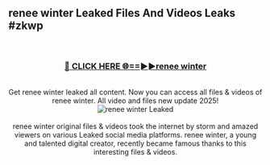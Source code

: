 ## renee winter Leaked Files And Videos Leaks #zkwp
<br>
<div align="center">
<h3><a href="https://watchclip.my.id/renee winter" rel="nofollow">🔴 CLICK HERE 🌐==►►renee winter</a></h3>
<br>
Get renee winter leaked all content. Now you can access all files & videos of renee winter. All video and files new update 2025!
<br>
<a href="https://watchclip.my.id/renee winter" rel="nofollow" data-target="animated-image.originalLink"><img src="https://i.ibb.co.com/WyWwxjT/player-gif2.gif" alt="renee winter Leaked" style="max-width: 100%; display: inline-block;" data-target="animated-image.originalImage"></a>
<br><br>
renee winter original files & videos took the internet by storm and amazed viewers on various Leaked social media platforms. renee winter, a young and talented digital creator, recently became famous thanks to this interesting files & videos.
</div>
<br>